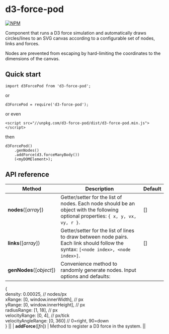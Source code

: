 # d3-force-pod

[![NPM](https://nodei.co/npm/d3-force-pod.png?compact=true)](https://nodei.co/npm/d3-force-pod/)

Component that runs a D3 force simulation and automatically draws circles/lines to an SVG canvas according to a configurable set of nodes, links and forces.

Nodes are prevented from escaping by hard-limiting the coordinates to the dimensions of the canvas.

## Quick start

```
import d3ForcePod from 'd3-force-pod';
```
or
```
d3ForcePod = require('d3-force-pod');
```
or even
```
<script src="//unpkg.com/d3-force-pod/dist/d3-force-pod.min.js"></script>
```
then
```
d3ForcePod()
    .genNodes()
    .addForce(d3.forceManyBody())
    (<myDOMElement>);
```

## API reference

| Method | Description | Default |
| ------------------ | -------------------------------------------------------------------------------------------------------------------------- | ------------- |
| <b>nodes</b>([<i>array</i>]) | Getter/setter for the list of nodes. Each node should be an object with the following optional properties: `{ x, y, vx, vy, r }`. | [] |
| <b>links</b>([<i>array</i>]) | Getter/setter for the list of lines to draw between node pairs. Each link should follow the syntax: `[<node index>, <node index>]`. | [] |
| <b>genNodes</b>([<i>object</i>]) | Convenience method to randomly generate nodes. Input options and defaults: <code>
{ <br>
    density: 0.00025,                   // nodes/px <br>
    xRange: [0, window.innerWidth],     // px <br>
    yRange: [0, window.innerHeight],    // px <br>
    radiusRange: [1, 18],               // px <br>
    velocityRange: [0, 4],              // px/tick <br>
    velocityAngleRange: [0, 360]        // 0=right, 90=down <br>
}
</code> ||
| <b>addForce</b>([<i>fn</i>]) | Method to register a D3 force in the system. ||